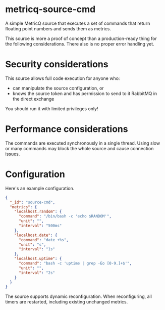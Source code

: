 # metricq-source-cmd

A simple MetricQ source that executes a set of commands that return floating point numbers and sends them as metrics.

This source is more a proof of concept than a production-ready thing for the following considerations.
There also is no proper error handling yet.

# Security considerations

This source allows full code execution for anyone who:

- can manipulate the source configuration, or
- knows the source token and has permission to send to it RabbitMQ in the direct exchange

You should run it with limited privileges only!

# Performance considerations

The commands are executed synchronously in a single thread.
Using slow or many commands may block the whole source and cause connection issues.

# Configuration

Here's an example configuration.

```json
{
  "_id": "source-cmd",
  "metrics": {
    "localhost.random": {
      "command": "/bin/bash -c 'echo $RANDOM'",
      "unit": "",
      "interval": "500ms"
    },
    "localhost.date": {
      "command": "date +%s",
      "unit": "s",
      "interval": "1s"
    },
    "localhost.uptime": {
      "command": "bash -c 'uptime | grep -Eo [0-9.]+$'",
      "unit": "",
      "interval": "2s"
    }
  }
}
```

The source supports dynamic reconfiguration.
When reconfiguring, all timers are restarted, including existing unchanged metrics.
